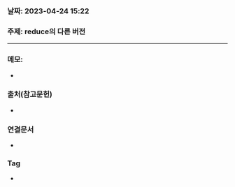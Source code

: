 ### 날짜: 2023-04-24 15:22

### 주제:  reduce의 다른 버전
---
### 메모: 
- 

### 출처(참고문헌) 
- 

### 연결문서 
- 

### Tag
- 